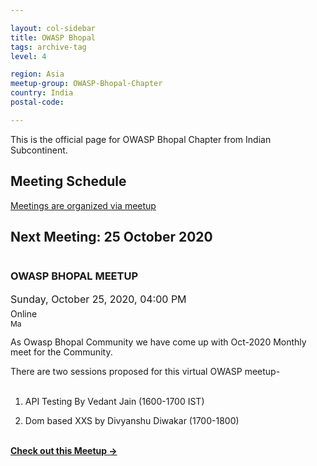 ```yaml
---

layout: col-sidebar
title: OWASP Bhopal
tags: archive-tag
level: 4

region: Asia
meetup-group: OWASP-Bhopal-Chapter
country: India
postal-code: 

---
```

<link rel="stylesheet" href="assets/custom.css">

This is the official page for OWASP Bhopal Chapter from Indian Subcontinent.

## Meeting Schedule

[Meetings are organized via meetup](https://meetup.com/OWASP-Bhopal-Chapter/)

## Next Meeting: 25 October 2020


<div id="meetup_oembed" style="height:334px">
     <div style="max-height:294px;overflow:hidden">
          <h3> OWASP BHOPAL MEETUP </h3>
          <p style="margin:5px 0;font-size:16px">Sunday, October 25, 2020,  04:00 PM</p>
          <p style="margin: 0 0 5px;"><span style="font-size:14px">Online</span><br />
<span style="font-size:12px;"> Ma</span></p>
          <p style="line-height:16px">As Owasp Bhopal Community we have come up with Oct-2020 Monthly meet for the Community.<br>

There are two sessions proposed for this virtual OWASP meetup-<br><br>

1. API Testing By Vedant Jain (1600-1700 IST)<br>

2. Dom based XXS by Divyanshu Diwakar (1700-1800)<br><br>

Post the meetup we will have a Q&A session regarding talks. Also, we are going to have an open discussion on making this OWASP chapter Bigger & Better<br>

It will be a fully virtual meetup and the details Regarding The virtual platform will be communicated on the day of the meetup.<br /> 
            <br /></p>
     </div>
     <p style="margin:10px 0 0;"><a href="https://www.meetup.com/OWASP-Bhopal-Chapter/events/273957827" target="_blank" class="mu_button"><strong>Check out this Meetup &rarr;</strong></a></p>
</div>

